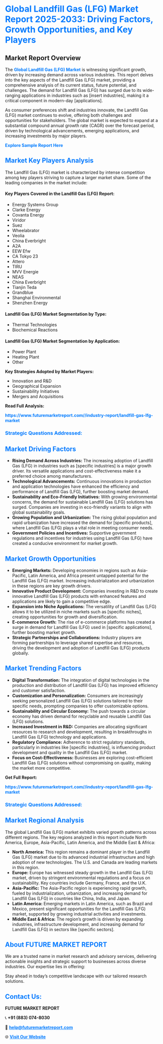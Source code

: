 <h1 style="color: #007BFF;">Global Landfill Gas (LFG) Market Report 2025-2033: Driving Factors, Growth Opportunities, and Key Players</h1>

<section id="overview">
<h2>Market Report Overview</h2>
<p>The <a href="https://www.futuremarketreport.com//industry-report/landfill-gas-lfg-market" style="color: #007BFF; text-decoration: none;"><strong>Global Landfill Gas (LFG) Market</strong></a> is witnessing significant growth, driven by increasing demand across various industries. This report delves into the key aspects of the Landfill Gas (LFG) market, providing a comprehensive analysis of its current status, future potential, and challenges. The demand for Landfill Gas (LFG) has surged due to its wide-ranging applications in industries such as [insert industries], making it a critical component in modern-day [applications].</p>
<p>As consumer preferences shift and industries innovate, the Landfill Gas (LFG) market continues to evolve, offering both challenges and opportunities for stakeholders. The global market is expected to expand at a substantial compound annual growth rate (CAGR) over the forecast period, driven by technological advancements, emerging applications, and increasing investments by major players.</p>
</section>

<section id="overview">
<p><a href="https://www.futuremarketreport.com//request-sample/reportId=58863" style="color: #007BFF; text-decoration: none;"><strong>Explore Sample Report Here</strong></a></p>
</section>

<section id="key-players">
<h2 style="color: #007BFF;">Market Key Players Analysis</h2>
<p>The Landfill Gas (LFG) market is characterized by intense competition among key players striving to capture a larger market share. Some of the leading companies in the market include:</p>
<h4>Key Players Covered in the Landfill Gas (LFG) Report:</h4>
<ul><li>Energy Systems Group</li><li>Clarke Energy</li><li>Covanta Energy</li><li>Viridor</li><li>Suez</li><li>Wheelabrator</li><li>Veolia</li><li>China Everbright</li><li>A2A</li><li>EEW Efw</li><li>CA Tokyo 23</li><li>Attero</li><li>TIRU</li><li>MVV Energie</li><li>NEAS</li><li>China Everbright</li><li>Tianjin Teda</li><li>Grandblue</li><li>Shanghai Environmental</li><li>Shenzhen Energy</li></ul>
<h4>Landfill Gas (LFG) Market Segmentation by Type:</h4>
<ul><li>Thermal Technologies</li><li>Biochemical Reactions</li></ul>

<h4>Landfill Gas (LFG) Market Segmentation by Application:</h4>
<ul><li>Power Plant</li><li>Heating Plant</li><li>Other</li></ul>
<p><strong>Key Strategies Adopted by Market Players:</strong></p>
<ul>
<li>Innovation and R&D</li>
<li>Geographical Expansion</li>
<li>Sustainability Initiatives</li>
<li>Mergers and Acquisitions</li>
</ul>
</section>

<section>
<p><strong>Read Full Analysis: </strong></p><a href="https://www.futuremarketreport.com//industry-report/landfill-gas-lfg-market" style="color: #007BFF; text-decoration: none;"><strong>https://www.futuremarketreport.com//industry-report/landfill-gas-lfg-market</strong></a>
<h3 style="color: #007BFF;">Strategic Questions Addressed:</h3>
</section>

<section id="driving-factors">
<h2 style="color: #007BFF;">Market Driving Factors</h2>
<ul>
<li><strong>Rising Demand Across Industries:</strong> The increasing adoption of Landfill Gas (LFG) in industries such as [specific industries] is a major growth driver. Its versatile applications and cost-effectiveness make it a preferred choice among manufacturers.</li>
<li><strong>Technological Advancements:</strong> Continuous innovations in production and application technologies have enhanced the efficiency and performance of Landfill Gas (LFG), further boosting market demand.</li>
<li><strong>Sustainability and Eco-Friendly Initiatives:</strong> With growing environmental concerns, the demand for sustainable Landfill Gas (LFG) solutions has surged. Companies are investing in eco-friendly variants to align with global sustainability goals.</li>
<li><strong>Growing Population and Urbanization:</strong> The rising global population and rapid urbanization have increased the demand for [specific products], where Landfill Gas (LFG) plays a vital role in meeting consumer needs.</li>
<li><strong>Government Policies and Incentives:</strong> Supportive government regulations and incentives for industries using Landfill Gas (LFG) have created a conducive environment for market growth.</li>
</ul>
</section>

<section id="growth-opportunities">
<h2 style="color: #007BFF;">Market Growth Opportunities</h2>
<ul>
<li><strong>Emerging Markets:</strong> Developing economies in regions such as Asia-Pacific, Latin America, and Africa present untapped potential for the Landfill Gas (LFG) market. Increasing industrialization and urbanization in these regions are key growth drivers.</li>
<li><strong>Innovative Product Development:</strong> Companies investing in R&D to create innovative Landfill Gas (LFG) products with enhanced features and applications are likely to gain a competitive edge.</li>
<li><strong>Expansion into Niche Applications:</strong> The versatility of Landfill Gas (LFG) allows it to be utilized in niche markets such as [specific niches], creating opportunities for growth and diversification.</li>
<li><strong>E-commerce Growth:</strong> The rise of e-commerce platforms has created a surge in demand for Landfill Gas (LFG) used in [specific applications], further boosting market growth.</li>
<li><strong>Strategic Partnerships and Collaborations:</strong> Industry players are forming partnerships to leverage shared expertise and resources, driving the development and adoption of Landfill Gas (LFG) products globally.</li>
</ul>
</section>

<section id="trending-factors">
<h2 style="color: #007BFF;">Market Trending Factors</h2>
<ul>
<li><strong>Digital Transformation:</strong> The integration of digital technologies in the production and distribution of Landfill Gas (LFG) has improved efficiency and customer satisfaction.</li>
<li><strong>Customization and Personalization:</strong> Consumers are increasingly seeking personalized Landfill Gas (LFG) solutions tailored to their specific needs, prompting companies to offer customizable options.</li>
<li><strong>Sustainability and Circular Economy:</strong> The push towards a circular economy has driven demand for recyclable and reusable Landfill Gas (LFG) solutions.</li>
<li><strong>Increased Investment in R&D:</strong> Companies are allocating significant resources to research and development, resulting in breakthroughs in Landfill Gas (LFG) technology and applications.</li>
<li><strong>Regulatory Compliance:</strong> Adherence to strict regulatory standards, particularly in industries like [specific industries], is influencing product development and quality in the Landfill Gas (LFG) market.</li>
<li><strong>Focus on Cost-Effectiveness:</strong> Businesses are exploring cost-efficient Landfill Gas (LFG) solutions without compromising on quality, making the market more competitive.</li>
</ul>
</section>

<section>
<p><strong>Get Full Report: </strong></p><a href="https://www.futuremarketreport.com//industry-report/landfill-gas-lfg-market" style="color: #007BFF; text-decoration: none;"><strong>https://www.futuremarketreport.com//industry-report/landfill-gas-lfg-market</strong></a>
<h3 style="color: #007BFF;">Strategic Questions Addressed:</h3>
</section>


<section id="regional-analysis">
<h2 style="color: #007BFF;">Market Regional Analysis</h2>
<p>The global Landfill Gas (LFG) market exhibits varied growth patterns across different regions. The key regions analyzed in this report include North America, Europe, Asia-Pacific, Latin America, and the Middle East & Africa:</p>
<ul>
<li><strong>North America:</strong> This region remains a dominant player in the Landfill Gas (LFG) market due to its advanced industrial infrastructure and high adoption of new technologies. The U.S. and Canada are leading markets in this region.</li>
<li><strong>Europe:</strong> Europe has witnessed steady growth in the Landfill Gas (LFG) market, driven by stringent environmental regulations and a focus on sustainability. Key countries include Germany, France, and the U.K.</li>
<li><strong>Asia-Pacific:</strong> The Asia-Pacific region is experiencing rapid growth, fueled by industrialization, urbanization, and increasing demand for Landfill Gas (LFG) in countries like China, India, and Japan.</li>
<li><strong>Latin America:</strong> Emerging markets in Latin America, such as Brazil and Mexico, present significant opportunities for the Landfill Gas (LFG) market, supported by growing industrial activities and investments.</li>
<li><strong>Middle East & Africa:</strong> The region’s growth is driven by expanding industries, infrastructure development, and increasing demand for Landfill Gas (LFG) in sectors like [specific sectors].</li>
</ul>
</section>

<footer>
<h2 style="color: #007BFF;">About FUTURE MARKET REPORT</h2>
<p>We are a trusted name in market research and advisory services, delivering actionable insights and strategic support to businesses across diverse industries. Our expertise lies in offering:</p>

<p>Stay ahead in today’s competitive landscape with our tailored research solutions.</p>

<h2 style="color: #007BFF;">Contact Us:</h2>
<p><strong>FUTURE MARKET REPORT</strong></p>
<p>📞 <strong>+91 (883) 074-8030</strong></p>
<p>📧 <strong><a href="mailto:help@futuremarketreport.com" style="color: #007BFF;">help@futuremarketreport.com</a></strong></p>
<p>🌐 <strong><a href="https://www.futuremarketreport.com/" style="color: #007BFF;">Visit Our Website</a></strong></p>
</footer>